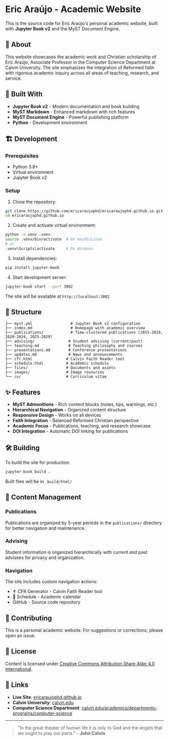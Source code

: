 # Eric Araújo - Academic Website

This is the source code for Eric Araújo's personal academic website, built with **Jupyter Book v2** and the MyST Document Engine.

## 🎯 About

This website showcases the academic work and Christian scholarship of Eric Araújo, Associate Professor in the Computer Science Department at Calvin University. The site emphasizes the integration of Reformed faith with rigorous academic inquiry across all areas of teaching, research, and service.

## 🚀 Built With

- **Jupyter Book v2** - Modern documentation and book building
- **MyST Markdown** - Enhanced markdown with rich features
- **MyST Document Engine** - Powerful publishing platform
- **Python** - Development environment

## 🏗️ Development

### Prerequisites

- Python 3.8+
- Virtual environment
- Jupyter Book v2

### Setup

1. Clone the repository:
```bash
git clone https://github.com/ericaraujophd/ericaraujophd.github.io.git
cd ericaraujophd.github.io
```

2. Create and activate virtual environment:
```bash
python -m venv .venv
source .venv/bin/activate  # On macOS/Linux
# or
.venv\Scripts\activate     # On Windows
```

3. Install dependencies:
```bash
pip install jupyter-book
```

4. Start development server:
```bash
jupyter-book start --port 3002
```

The site will be available at `http://localhost:3002`

## 📁 Structure

```
├── myst.yml                 # Jupyter Book v2 configuration
├── index.md                 # Homepage with academic overview
├── publications/            # Time-clustered publications (2015-2019, 2020-2024, 2025-2029)
├── advising/               # Student advising (current/past)
├── teaching.md             # Teaching philosophy and courses
├── presentations.md        # Conference presentations
├── updates.md              # News and announcements
├── cfr.html               # Calvin Faith Reader tool
├── schedule.html          # Academic schedule
├── files/                 # Documents and assets
├── images/                # Image resources
└── cv/                    # Curriculum vitae
```

## ✨ Features

- **MyST Admonitions** - Rich content blocks (notes, tips, warnings, etc.)
- **Hierarchical Navigation** - Organized content structure
- **Responsive Design** - Works on all devices
- **Faith Integration** - Balanced Reformed Christian perspective
- **Academic Focus** - Publications, teaching, and research showcase
- **DOI Integration** - Automatic DOI linking for publications

## 🛠️ Building

To build the site for production:

```bash
jupyter-book build .
```

Built files will be in `_build/html/`

## 📝 Content Management

### Publications
Publications are organized by 5-year periods in the `publications/` directory for better navigation and maintenance.

### Advising
Student information is organized hierarchically with current and past advisees for privacy and organization.

### Navigation
The site includes custom navigation actions:
- ✝️ CFR Generator - Calvin Faith Reader tool
- 📅 Schedule - Academic calendar
- GitHub - Source code repository

## 🤝 Contributing

This is a personal academic website. For suggestions or corrections, please open an issue.

## 📄 License

Content is licensed under [Creative Commons Attribution Share Alike 4.0 International](LICENSE.md).

## 🔗 Links

- **Live Site**: [ericaraujophd.github.io](https://ericaraujophd.github.io)
- **Calvin University**: [calvin.edu](https://calvin.edu)
- **Computer Science Department**: [calvin.edu/academics/departments-programs/computer-science](https://calvin.edu/academics/departments-programs/computer-science)

---

> "In the great theater of human life it is only to God and the angels that we ought to play our parts." - **John Calvin**
